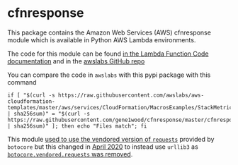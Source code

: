 # cfnresponse

This package contains the Amazon Web Services (AWS) cfnresponse module which is
available in Python AWS Lambda environments.

The code for this module can be found [in the Lambda Function Code documentation](https://docs.aws.amazon.com/AWSCloudFormation/latest/UserGuide/aws-properties-lambda-function-code.html#cfn-lambda-function-code-cfnresponsemodule)
and in the [awslabs GitHub repo](https://github.com/awslabs/aws-cloudformation-templates/blob/master/aws/services/CloudFormation/MacrosExamples/StackMetrics/lambda/cfnresponse.py)

You can compare the code in `awslabs` with this pypi package with this command

```
if [ "$(curl -s https://raw.githubusercontent.com/awslabs/aws-cloudformation-templates/master/aws/services/CloudFormation/MacrosExamples/StackMetrics/lambda/cfnresponse.py | sha256sum)" = "$(curl -s https://raw.githubusercontent.com/gene1wood/cfnresponse/master/cfnresponse/__init__.py | sha256sum)" ]; then echo "Files match"; fi
```

This module [used to use the vendored version of `requests`](https://github.com/awslabs/aws-cloudformation-templates/blob/dd484dd32680fcbfc52b34de45923f78b5626e39/aws/services/CloudFormation/MacrosExamples/StackMetrics/lambda/cfnresponse.py)
provided by `botocore` but this changed in 
[April 2020](https://github.com/awslabs/aws-cloudformation-templates/commit/44b76a1f694f82eeee14fe804bf9dc973fdc2230#diff-f6c57142d56d8704aaf1d429ff1a06a6dd3f2ee6d80f0572ada8af010ff17124)
to instead use `urllib3` as
[`botocore.vendored.requests` was removed](https://github.com/boto/botocore/pull/1829).